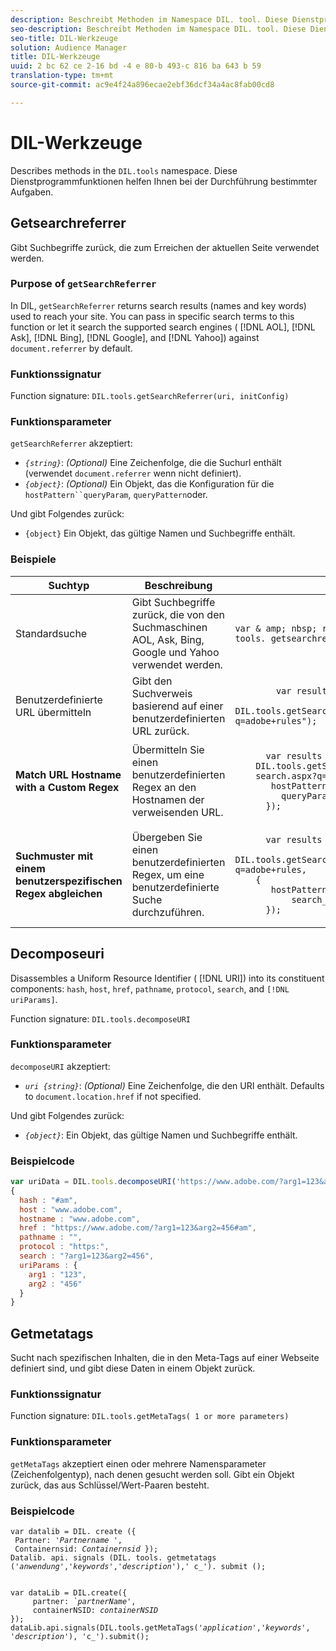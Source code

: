 ```yaml
---
description: Beschreibt Methoden im Namespace DIL. tool. Diese Dienstprogrammfunktionen helfen Ihnen bei der Durchführung bestimmter Aufgaben.
seo-description: Beschreibt Methoden im Namespace DIL. tool. Diese Dienstprogrammfunktionen helfen Ihnen bei der Durchführung bestimmter Aufgaben.
seo-title: DIL-Werkzeuge
solution: Audience Manager
title: DIL-Werkzeuge
uuid: 2 bc 62 ce 2-16 bd -4 e 80-b 493-c 816 ba 643 b 59
translation-type: tm+mt
source-git-commit: ac9e4f24a896ecae2ebf36dcf34a4ac8fab00cd8

---
```



# DIL-Werkzeuge

Describes methods in the `DIL.tools` namespace. Diese Dienstprogrammfunktionen helfen Ihnen bei der Durchführung bestimmter Aufgaben.

<!-- 

c_dil_functions.xml

 -->

## Getsearchreferrer

Gibt Suchbegriffe zurück, die zum Erreichen der aktuellen Seite verwendet werden.

<!-- 

r_dil_get_search_referrer.xml

 -->

### Purpose of `getSearchReferrer`

In DIL, `getSearchReferrer` returns search results (names and key words) used to reach your site. You can pass in specific search terms to this function or let it search the supported search engines ( [!DNL AOL], [!DNL Ask], [!DNL Bing], [!DNL Google], and [!DNL Yahoo]) against `document.referrer` by default.

### Funktionssignatur

Function signature: `DIL.tools.getSearchReferrer(uri, initConfig)`

### Funktionsparameter

`getSearchReferrer` akzeptiert:

* *`{string}`*: *(Optional)* Eine Zeichenfolge, die die Suchurl enthält (verwendet `document.referrer` wenn nicht definiert).
* *`{object}`*: *(Optional)* Ein Objekt, das die Konfiguration für die `hostPattern``queryParam`, `queryPattern`oder.

Und gibt Folgendes zurück:

* `{object}` Ein Objekt, das gültige Namen und Suchbegriffe enthält.

### Beispiele

<table id="table_D035276601EC428295E4D619F05BB8D0"> 
 <thead> 
  <tr> 
   <th> Suchtyp </th> 
   <th> Beschreibung </th> 
   <th> Codebeispiel </th> 
  </tr> 
 </thead>
 <tbody> 
  <tr> 
   <td> Standardsuche</td> 
   <td> Gibt Suchbegriffe zurück, die von den Suchmaschinen AOL, Ask, Bing, Google und Yahoo verwendet werden. </td> 
   <td>
      <code>var &amp; amp; nbsp; results &amp; amp; nbsp; = &amp; amp; nbsp; DIL. tools. getsearchreferrer ();</code> 
  </td>
  </tr> 
  <tr> 
   <td>Benutzerdefinierte URL übermitteln</td> 
   <td>Gibt den Suchverweis basierend auf einer benutzerdefinierten URL zurück.</td> 
   <td> 
  <code>
        var results = 
    DIL.tools.getSearchReferrer("https://www.ehow.com/search.aspx?q=adobe+rules");
  </code>
</td> 
  </tr> 
  <tr> 
   <td> <b>Match URL Hostname with a Custom Regex</b></td> 
   <td> Übermitteln Sie einen benutzerdefinierten Regex an den Hostnamen der verweisenden URL. </td> 
   <td> 
  <code>
      var results = 
    DIL.tools.getSearchReferrer("https://www.ehow.com/
    search.aspx?q=adobe+rules",{ 
       hostPattern:/ehow\./, 
         queryParam:"p" 
      }); 
  </code>
  </td></tr> 
  <tr> 
   <td> <b>Suchmuster mit einem benutzerspezifischen Regex abgleichen</b> </td> 
   <td> Übergeben Sie einen benutzerdefinierten Regex, um eine benutzerdefinierte Suche durchzuführen. </td> 
   <td> 
    <code>
      var results = 
    DIL.tools.getSearchReferrer("https://www.ehow.com/search.aspx?q=adobe+rules,
    {
       hostPattern:/ehow\./, 
           search_pattern:/[&amp;\?]p=([^&amp;]+/ 
      });
    </code>
   </td> 
  </tr> 
 </tbody> 
</table>

## Decomposeuri

Disassembles a Uniform Resource Identifier ( [!DNL URI]) into its constituent components: `hash`, `host`, `href`, `pathname`, `protocol`, `search`, and `[!DNL uriParams]`.

<!-- 

r_dil_decompose.xml

 -->

Function signature: `DIL.tools.decomposeURI`

### Funktionsparameter

`decomposeURI` akzeptiert:

* *`uri {string}`*: *(Optional)* Eine Zeichenfolge, die den URI enthält. Defaults to `document.location.href` if not specified.

Und gibt Folgendes zurück:

* *`{object}`*: Ein Objekt, das gültige Namen und Suchbegriffe enthält.

### Beispielcode


```javascript
var uriData = DIL.tools.decomposeURI('https://www.adobe.com/?arg1=123&arg2=456#am'); 
{ 
  hash : "#am", 
  host : "www.adobe.com", 
  hostname : "www.adobe.com", 
  href : "https://www.adobe.com/?arg1=123&arg2=456#am", 
  pathname : "", 
  protocol : "https:", 
  search : "?arg1=123&arg2=456", 
  uriParams : { 
    arg1 : "123", 
    arg2 : "456" 
  } 
}
```

## Getmetatags

Sucht nach spezifischen Inhalten, die in den Meta-Tags auf einer Webseite definiert sind, und gibt diese Daten in einem Objekt zurück.

<!-- 

r_dil_get_metatags.xml

 -->

### Funktionssignatur

Function signature: `DIL.tools.getMetaTags( 1 or more parameters)`

### Funktionsparameter

`getMetaTags` akzeptiert einen oder mehrere Namensparameter (Zeichenfolgentyp), nach denen gesucht werden soll. Gibt ein Objekt zurück, das aus Schlüssel/Wert-Paaren besteht.

### Beispielcode

<pre class="&ldquo;javascript&rdquo;"><code>var datalib = DIL. create ({ 
 Partner: '<i>Partnername '</i>, 
 Containernsid: <i>Containernsid</i> }); 
Datalib. api. signals (DIL. tools. getmetatags ('<i>anwendung</i>','<i>keywords</i>','<i>description</i>'),' c_'). submit ();</code>
</pre>

<pre><code>
var dataLib = DIL.create({ 
     partner: <i>`partnerName'</i>, 
     containerNSID: <i>containerNSID</i> 
}); 
dataLib.api.signals(DIL.tools.getMetaTags('<i>application</i>','<i>keywords</i>', '<i>description</i>'), 'c_').submit();
</code></pre>
